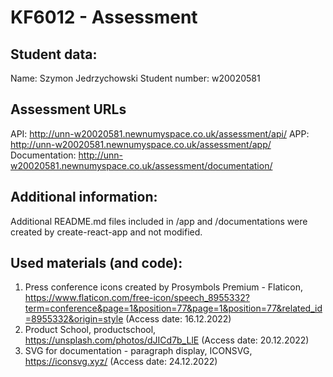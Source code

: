 # KF6012 - Assessment

## Student data:
Name: Szymon Jedrzychowski
Student number: w20020581

## Assessment URLs
API: http://unn-w20020581.newnumyspace.co.uk/assessment/api/
APP: http://unn-w20020581.newnumyspace.co.uk/assessment/app/
Documentation: http://unn-w20020581.newnumyspace.co.uk/assessment/documentation/

## Additional information:
Additional README.md files included in /app and /documentations were created by create-react-app and not modified.

## Used materials (and code):
1. Press conference icons created by Prosymbols Premium - Flaticon, https://www.flaticon.com/free-icon/speech_8955332?term=conference&page=1&position=77&page=1&position=77&related_id=8955332&origin=style (Access date: 16.12.2022)
2. Product School, productschool, https://unsplash.com/photos/dJICd7b_LlE (Access date: 20.12.2022)
3. SVG for documentation - paragraph display, ICONSVG, https://iconsvg.xyz/ (Access date: 24.12.2022)